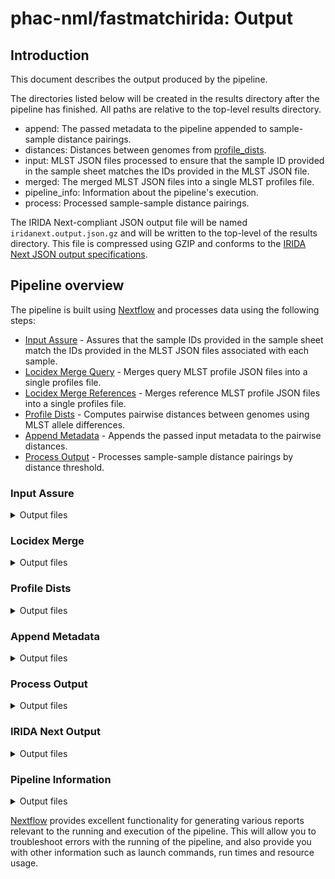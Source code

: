 # phac-nml/fastmatchirida: Output

## Introduction

This document describes the output produced by the pipeline.

The directories listed below will be created in the results directory after the pipeline has finished. All paths are relative to the top-level results directory.

- append: The passed metadata to the pipeline appended to sample-sample distance pairings.
- distances: Distances between genomes from [profile_dists](https://github.com/phac-nml/profile_dists).
- input: MLST JSON files processed to ensure that the sample ID provided in the sample sheet matches the IDs provided in the MLST JSON file.
- merged: The merged MLST JSON files into a single MLST profiles file.
- pipeline_info: Information about the pipeline's execution.
- process: Processed sample-sample distance pairings.

The IRIDA Next-compliant JSON output file will be named `iridanext.output.json.gz` and will be written to the top-level of the results directory. This file is compressed using GZIP and conforms to the [IRIDA Next JSON output specifications](https://github.com/phac-nml/pipeline-standards#42-irida-next-json).

## Pipeline overview

The pipeline is built using [Nextflow](https://www.nextflow.io/) and processes data using the following steps:

- [Input Assure](#input-assure) - Assures that the sample IDs provided in the sample sheet match the IDs provided in the MLST JSON files associated with each sample.
- [Locidex Merge Query](#locidex-merge) - Merges query MLST profile JSON files into a single profiles file.
- [Locidex Merge References](#locidex-merge) - Merges reference MLST profile JSON files into a single profiles file.
- [Profile Dists](#profile-dists) - Computes pairwise distances between genomes using MLST allele differences.
- [Append Metadata](#append-metadata) - Appends the passed input metadata to the pairwise distances.
- [Process Output](#process-output) - Processes sample-sample distance pairings by distance threshold.

### Input Assure

<details markdown="1">
<summary>Output files</summary>

- `input/`
  - ID-corrected MLST JSON files: `sample1.mlst.json.gz`

</details>

### Locidex Merge

<details markdown="1">
<summary>Output files</summary>

- `merged/`
  - Merged MLST query profiles: `locidex.merge.profile_query.tsv`
  - Merged MLST query and reference profiles: `locidex.merge.profile_reference.tsv`

</details>

### Profile Dists

<details markdown="1">
<summary>Output files</summary>

- `distances/`
  - Mapping allele identifiers to integers: `allele_map.json`.
    For example:
    ```json
    {
      "l1": {
        "60b725f10c9c85c70d97880dfe8191b3": 1
      },
      "l2": {
        "60b725f10c9c85c70d97880dfe8191b3": 1
      },
      "l3": {
        "3b5d5c3712955042212316173ccf37be": 1,
        "60b725f10c9c85c70d97880dfe8191b3": 2
      }
    }
    ```
  - The query MLST profiles: `query_profile.text`
  - The reference MLST profiles: `ref_profile.text`
  - The computed distances based on MLST allele differences: `results.text`
  - Information on the profile_dists run: `run.json`

</details>

### Append Metadata

<details markdown="1">
<summary>Output files</summary>

- `append/`
  - The passed input metadata columns appended to the pairwise distances: `distances_and_metadata.tsv`

</details>

### Process Output

<details markdown="1">
<summary>Output files</summary>

- `process/`
  - Pairwise distance results meeting specifications in TSV-format: `results.tsv`
  - Pairwise distance results meeting specifications in XLSX-format: `results.xlsx`

</details>

### IRIDA Next Output

<details markdown="1">
<summary>Output files</summary>

- `/`
  - IRIDA Next-compliant JSON output: `iridanext.output.json.gz`

</details>

### Pipeline Information

<details markdown="1">
<summary>Output files</summary>

- `pipeline_info/`
  - Reports generated by Nextflow: `execution_report.html`, `execution_timeline.html`, `execution_trace.txt` and `pipeline_dag.dot`/`pipeline_dag.svg`.
  - Reports generated by the pipeline: `pipeline_report.html`, `pipeline_report.txt` and `software_versions.yml`. The `pipeline_report*` files will only be present if the `--email` / `--email_on_fail` parameter's are used when running the pipeline.
  - Reformatted samplesheet files used as input to the pipeline: `samplesheet.valid.csv`.
  - Parameters used by the pipeline run: `params.json`.

</details>

[Nextflow](https://www.nextflow.io/docs/latest/tracing.html) provides excellent functionality for generating various reports relevant to the running and execution of the pipeline. This will allow you to troubleshoot errors with the running of the pipeline, and also provide you with other information such as launch commands, run times and resource usage.
